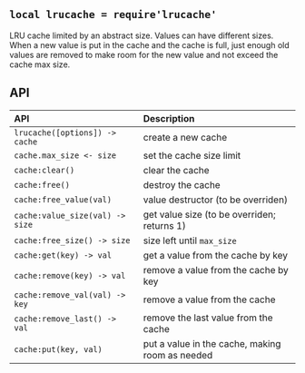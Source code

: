 
## `local lrucache = require'lrucache'`

LRU cache limited by an abstract size. Values can have different sizes. When
a new value is put in the cache and the cache is full, just enough old values
are removed to make room for the new value and not exceed the cache max size.

## API

| API                                 | Description      |
| :---                                | :---             |
| `lrucache([options]) -> cache`      | create a new cache
| `cache.max_size <- size`            | set the cache size limit
| `cache:clear()`                     | clear the cache
| `cache:free()`                      | destroy the cache
| `cache:free_value(val)`             | value destructor (to be overriden)
| `cache:value_size(val) -> size`     | get value size (to be overriden; returns 1)
| `cache:free_size() -> size`         | size left until `max_size`
| `cache:get(key) -> val`             | get a value from the cache by key
| `cache:remove(key) -> val`          | remove a value from the cache by key
| `cache:remove_val(val) -> key`      | remove a value from the cache
| `cache:remove_last() -> val`        | remove the last value from the cache
| `cache:put(key, val)`               | put a value in the cache, making room as needed
